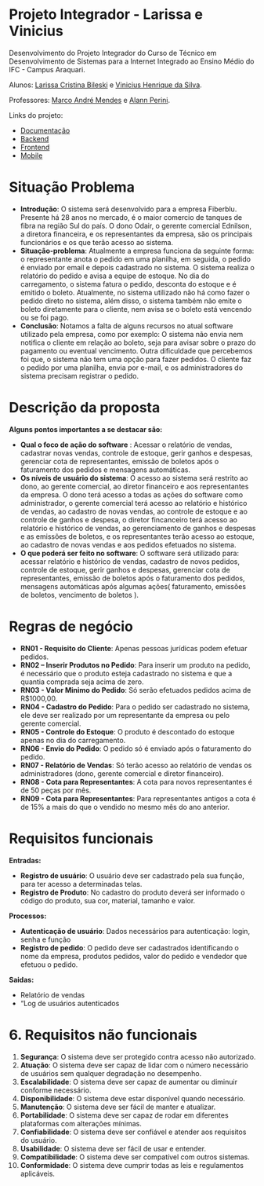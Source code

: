 <!-- # H1
1. Lista
# H2
**Negrito**
- Tópicos -->

# Projeto Integrador - Larissa e Vinicius

Desenvolvimento do Projeto Integrador do Curso de Técnico em Desenvolvimento de Sistemas para a Internet Integrado ao Ensino Médio do IFC - Campus Araquari.

Alunos: [Larissa Cristina Bileski](github.com/larissabileski) e [Vinicius Henrique da Silva](github.com/viniihds). 

Professores: [Marco André Mendes](github.com/marcoandre) e [Alann Perini](github.com/AlannKPerini).

Links do projeto:

-   [Documentação](github.com/larissabileski/pi-larissaevinicius.git)
-   [Backend]()
-   [Frontend]()
-   [Mobile](github.com/larissabileski/mobile-telas.git)

# Situação Problema

-   **Introdução**: O sistema será desenvolvido para a empresa Fiberblu. Presente há 28 anos no mercado, é o maior comercio de tanques de fibra na região Sul do país. O dono Odair, o gerente comercial Ednilson, a diretora financeira, e os representantes da empresa, são os principais funcionários e os que terão acesso ao sistema.
-   **Situação-problema**: Atualmente a empresa funciona da seguinte forma: o representante anota o pedido em uma planilha, em seguida, o pedido é enviado por email e depois cadastrado no sistema. O sistema realiza o relatório do pedido e avisa a equipe de estoque. No dia do carregamento, o sistema fatura o pedido, desconta do estoque e é emitido o boleto. Atualmente, no sistema utilizado não há como fazer o pedido direto no sistema, além disso, o sistema também não emite o boleto diretamente para o cliente, nem avisa se o boleto está vencendo ou se foi pago.
-   **Conclusão**: Notamos a falta de alguns recursos no atual software utilizado pela empresa, como por exemplo: O sistema não envia nem notifica o cliente em relação ao boleto, seja para avisar sobre o prazo do pagamento ou eventual vencimento. Outra dificuldade que percebemos foi que, o sistema não tem uma opção para fazer pedidos. O cliente faz o pedido por uma planilha, envia por e-mail, e os administradores do sistema precisam registrar o pedido.

# Descrição da proposta

**Alguns pontos importantes a se destacar são:**

-   **Qual o foco de ação do software** : Acessar o relatório de vendas, cadastrar novas vendas, controle de estoque, gerir ganhos e despesas, gerenciar cota de representantes, emissão de boletos após o faturamento dos pedidos e mensagens automáticas.
-   **Os níveis de usuário do sistema**: O acesso ao sistema será restrito ao dono, ao gerente comercial, ao diretor financeiro e aos representantes da empresa. O dono terá acesso a todas as ações do software como administrador, o gerente comercial terá acesso ao relatório e histórico de vendas, ao cadastro de novas vendas, ao controle de estoque e ao controle de ganhos e despesa, o diretor fincanceiro terá acesso ao relatório e histórico de vendas, ao gerenciamento de ganhos e despesas e as emissões de boletos, e os representantes terão acesso ao estoque, ao cadastro de novas vendas e aos pedidos efetuados no sistema.
-   **O que poderá ser feito no software**: O software será utilizado para: acessar relatório e histórico de vendas, cadastro de novos pedidos, controle de estoque, gerir ganhos e despesas, gerenciar cota de representantes, emissão de boletos após o faturamento dos pedidos, mensagens automáticas após algumas ações( faturamento, emissões de boletos, vencimento de boletos ).

# Regras de negócio
- **RN01 - Requisito do Cliente**: Apenas pessoas jurídicas podem efetuar pedidos.
- **RN02 – Inserir Produtos no Pedido**: Para inserir um produto na pedido, é necessário que o produto esteja cadastrado no sistema e que a quantia comprada seja acima de zero.
- **RN03 - Valor Minimo do Pedido**: Só serão efetuados pedidos acima de R$1000,00.
- **RN04 - Cadastro do Pedido**: Para o pedido ser cadastrado no sistema, ele deve ser realizado por um representante da empresa ou pelo gerente comercial.
- **RN05 - Controle do Estoque**: O produto é descontado do estoque apenas no dia do carregamento.
- **RN06 - Envio do Pedido**: O pedido só é enviado após o faturamento do pedido.
- **RN07 - Relatório de Vendas**: Só terão acesso ao relatório de vendas os administradores (dono, gerente comercial e diretor financeiro).
- **RN08 - Cota para Representantes**: A cota para novos representantes é de 50 peças por mês.
- **RN09 - Cota para Representantes**: Para representantes antigos a cota é de 15% a mais do que o vendido no mesmo mês do ano anterior.

# Requisitos funcionais

**Entradas:**
- **Registro de usuário**: O usuário deve ser cadastrado pela sua função, para ter acesso a determinadas telas.
- **Registro de Produto**: No cadastro do produto deverá ser informado o código do produto, sua cor, material, tamanho e valor.
  
**Processos:**
- **Autenticação de usuário**: Dados necessários para autenticação: login, senha e função
- **Registro de pedido**: O pedido deve ser cadastrados identificando o nome da empresa, produtos pedidos, valor do pedido e vendedor que efetuou o pedido.
  
**Saidas:**
- Relatório de vendas
- “Log de usuários autenticados
  
<!-- 
- **R.F. 01 - Autenticação de usuário:** tem como propósito autenticar o acesso ao sistema, verificando se o usuário pode acessá-lo e, caso possa, o direcionando
para a página principal de seu perfil de acesso. 
  - **Dados necessários:** login, senha, nível de permissão. 
  - **Usuários:** todos os níveis de usuário.-->

# 6. Requisitos não funcionais

1. **Segurança**: O sistema deve ser protegido contra acesso não
autorizado.
2. **Atuação**: O sistema deve ser capaz de lidar com o número necessário
de usuários sem qualquer degradação no desempenho.
3. **Escalabilidade**: O sistema deve ser capaz de aumentar ou diminuir
conforme necessário.
4. **Disponibilidade**: O sistema deve estar disponível quando necessário.
5. **Manutenção**: O sistema deve ser fácil de manter e atualizar.
6. **Portabilidade**: O sistema deve ser capaz de rodar em diferentes
plataformas com alterações mínimas.
7. **Confiabilidade**: O sistema deve ser confiável e atender aos requisitos
do usuário.
8. **Usabilidade**: O sistema deve ser fácil de usar e entender.
9. **Compatibilidade**: O sistema deve ser compatível com outros sistemas.
10. **Conformidade**: O sistema deve cumprir todas as leis e regulamentos
aplicáveis.

<!-- 
1. **Atributos de qualidade:** Estas são as características do sistema que determinam sua qualidade geral. Exemplos de atributos de qualidade incluem segurança, desempenho e usabilidade.
2. **Restrições:** Estas são as limitações impostas ao sistema.
Exemplos de restrições incluem tempo, recursos e ambiente. 

**Sistema de Padaria**:
- R.N.F. 01 - Navegador homologado: O sistema deverá ser homologado somente para o navegador Google Chrome.
- R.N.F. 02 - Processador: É recomendado para o sistema  no mínimo um processador Intel i3, similar ou superior a geração 7100 ou AMD Ryzen 3 da geração similar ou superior ao 3100, para que o servidor funcione em sua melhor performance.
- R.N.F. 03 - Memória RAM: é recomendável que o sistema possua no mínimo 2GB de Ram para melhor performance.
- R.N.F. 04 - Arquitetura: A arquitetura que será utilizada para criação do sistema será Rest.
- R.N.F. 05 - Conexão com banco de dados: Para conexão com o banco de dados, o sistema utilizará a ferramenta de MySQL Connector.
- R.N.F. 06- Banco de dados: O sistema será implementado com o banco de dados MySQL.
- R.N.F. 07 - Implementação: O sistema deverá ser desenvolvido com linguagem Java, Javascript,  HTML5, CSS3 e JQuery.
- R.N.F. 08 - Segurança: Ficará a critério do responsável do estabelecimento a segurança dos acessos ao sistema, tendo consciência das pessoas que possua permissão para acesso.
- R.N.F. 09 - Ambiente de Desenvolvimento Integrado (IDE): Para criação do sistema, será utilizado  Eclipse.
- R.N.F. 10 - Disponibilidade: O sistema irá atender 99% do tempo de uso, somente ocorreria problemas de cadastro, remoção, inserção ou alteração em casos de falta de rede ou energia.
- R.N.F. 11 - Legais: O sistema deve atender às exigências da LGPD (Leis Gerais da Proteção de Dados).

**Sistema de Ordem de Serviço:**
- R.N.F. 01 - Navegadores homologados: o sistema deverá ser homologado para os navegadores Google Chrome e Mozilla Firefox. 
- R.N.F. 02 - Tecnologia Front-end: Para a exibição em front-end, o software utilizará o CSS3 e o HTML5, além das bibliotecas de jQuery e Javascript.
- R.N.F. 03- Tecnologia Back-end: O software será desenvolvido pela linguagem de programação Java.
- R.N.F. 04- Interoperabilidade: O banco de dados será o Mysql, com a linguagem SQL de banco, sendo todo produzido através do mysql Workbench .
- R.N.F. 05- Forma de uso do software: O sistema por fazer parte de um ambiente interno, provavelmente será utilizado de acordo com as horas de trabalho da empresa, mas estará ativo 24 horas por dia em 7 dias por semana.
- R.N.F. 06- Desempenho: Para a utilização correta e com uma qualidade e eficiência melhor, é recomendado que se use o SO mais atualizado, com recursos de hardware equivalentes a um processador intel i3 5°Gen ou semelhante, e 8GB de memória RAM, assim como os navegadores homologados.
- R.N.F. 07- Autenticação: Para realizar o acesso ao sistema é necessário ter um usuário de autenticação criado pelo administrador, além da possibilidade de solicitar um envio de redefinição de senha.
- R.N.F. 08- Web Server: O servidor web utilizado será o Apache Tomcat, nas versões mais atualizadas.
R.N.F. 08- Níveis de segurança: O software terá diferentes tipos de acesso para cada tipo de login, tendo as permissões ideais a função de cada um.-->
